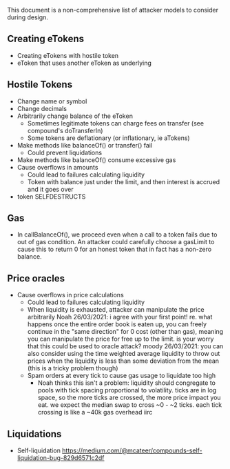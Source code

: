 This document is a non-comprehensive list of attacker models to consider during design.

## Creating eTokens

* Creating eTokens with hostile token
* eToken that uses another eToken as underlying

## Hostile Tokens

* Change name or symbol
* Change decimals
* Arbitrarily change balance of the eToken
  * Sometimes legitimate tokens can charge fees on transfer (see compound's doTransferIn)
  * Some tokens are deflationary (or inflationary, ie aTokens)
* Make methods like balanceOf() or transfer() fail
  * Could prevent liquidations
* Make methods like balanceOf() consume excessive gas
* Cause overflows in amounts
  * Could lead to failures calculating liquidity
  * Token with balance just under the limit, and then interest is accrued and it goes over
* token SELFDESTRUCTS

## Gas

* In callBalanceOf(), we proceed even when a call to a token fails due to out of gas condition.
  An attacker could carefully choose a gasLimit to cause this to return 0 for an honest token
  that in fact has a non-zero balance.

## Price oracles

* Cause overflows in price calculations
  * Could lead to failures calculating liquidity
  * When liquidity is exhausted, attacker can manipulate the price arbitrarily
    Noah 26/03/2021: i agree with your first point! re. what happens once the entire order book is eaten up, you can freely continue in the "same direction" for 0 cost (other than gas), meaning you can manipulate the price for free up to the limit. is your worry that this could be used to oracle attack?
    moody 26/03/2021: you can also consider using the time weighted average liquidity to throw out prices when the liquidity is less than some deviation from the mean (this is a tricky problem though)
  * Spam orders at every tick to cause gas usage to liquidate too high
    * Noah thinks this isn't a problem: liquidity should congregate to pools with tick spacing proportional to volatility. ticks are in log space, so the more ticks are crossed, the more price impact you eat. we expect the median swap to cross ~0 - ~2 ticks. each tick crossing is like a ~40k gas overhead iirc


## Liquidations

* Self-liquidation
  https://medium.com/@mcateer/compounds-self-liquidation-bug-829d6571c2df
